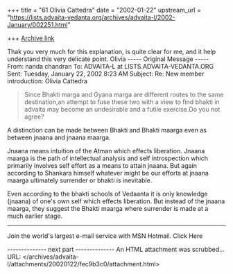 +++
title = "61 Olivia Cattedra"
date = "2002-01-22"
upstream_url = "https://lists.advaita-vedanta.org/archives/advaita-l/2002-January/002251.html"

+++
[Archive link](https://lists.advaita-vedanta.org/archives/advaita-l/2002-January/002251.html)

Thak you very much for this explanation, is quite clear for me, and it help understand this very delicate point.
Olivia
  ----- Original Message ----- 
  From: nanda chandran 
  To: ADVAITA-L at LISTS.ADVAITA-VEDANTA.ORG 
  Sent: Tuesday, January 22, 2002 8:23 AM
  Subject: Re: New member introduction: Olivia Cattedra


  >Since Bhakti marga and Gyana marga are different 
  >routes to the same destination,an attempt to fuse 
  >these two with a view to find bhakti in advaita may 
  >become an undesirable and a futile exercise.Do you not 
  >agree? 

  A distinction can be made between Bhakti and Bhakti maarga even as between jnaana and jnaana maarga.

  Jnaana means intuition of the Atman which effects liberation. Jnaana maarga is the path of intellectual analysis and self introspection which primarily involves self effort as a means to attain jnaana. But again according to Shankara himself whatever might be our efforts at jnaana maarga ultimately surrender or bhakti is inevitable. 

  Even according to the bhakti schools of Vedaanta it is only knowledge (jnaana) of one's own self which effects liberation. But instead of the jnaana maarga, they suggest the Bhakti maarga where surrender is made at a much earlier stage.


------------------------------------------------------------------------------
  Join the world's largest e-mail service with MSN Hotmail. Click Here

-------------- next part --------------
An HTML attachment was scrubbed...
URL: </archives/advaita-l/attachments/20020122/fec9b3c0/attachment.html>
